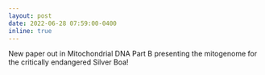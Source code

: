 ```yaml
---
layout: post
date: 2022-06-28 07:59:00-0400
inline: true
---
```


New paper out in Mitochondrial DNA Part B presenting the mitogenome for the critically endangered Silver Boa!
